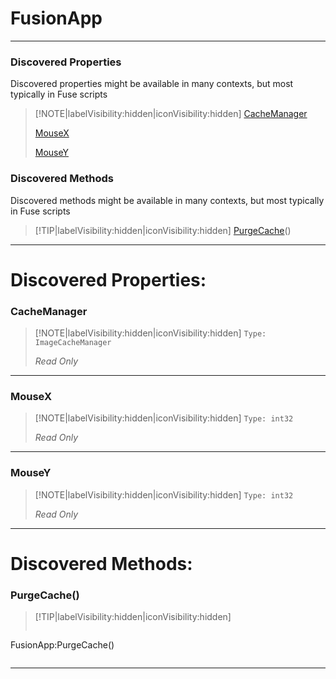 # FusionApp
___
### Discovered Properties  
Discovered properties might be available in many contexts, but most typically in Fuse scripts  
> [!NOTE|labelVisibility:hidden|iconVisibility:hidden]
> [CacheManager](#CacheManager)
>
> [MouseX](#MouseX)
>
> [MouseY](#MouseY)
>
### Discovered Methods  
Discovered methods might be available in many contexts, but most typically in Fuse scripts  
> [!TIP|labelVisibility:hidden|iconVisibility:hidden]
> [PurgeCache](#PurgeCache)()
>
___

# Discovered Properties: <!-- {docsify-ignore} -->

### CacheManager
> [!NOTE|labelVisibility:hidden|iconVisibility:hidden]
> `Type: ImageCacheManager`
>
> *<span class="read_only">Read Only</span>*
>
___

### MouseX
> [!NOTE|labelVisibility:hidden|iconVisibility:hidden]
> `Type: int32`
>
> *<span class="read_only">Read Only</span>*
>
___

### MouseY
> [!NOTE|labelVisibility:hidden|iconVisibility:hidden]
> `Type: int32`
>
> *<span class="read_only">Read Only</span>*
>
___


# Discovered Methods: <!-- {docsify-ignore} -->

### PurgeCache()
> [!TIP|labelVisibility:hidden|iconVisibility:hidden]
> ```php
 FusionApp:PurgeCache()
> ```
>
___

